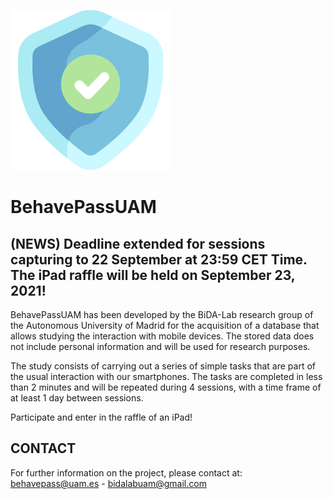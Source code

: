 ![](img/shield.png)

# BehavePassUAM

## **(NEWS) Deadline extended for sessions capturing to 22 September at 23:59 CET Time. The iPad raffle will be held on September 23, 2021!**

BehavePassUAM has been developed by the BiDA-Lab research group of the Autonomous University of Madrid for the acquisition of a database that allows studying the interaction with mobile devices. The stored data does not include personal information and will be used for research purposes.

The study consists of carrying out a series of simple tasks that are part of the usual interaction with our smartphones. The tasks are completed in less than 2 minutes and will be repeated during 4 sessions, with a time frame of at least 1 day between sessions.

Participate and enter in the raffle of an iPad!


## **CONTACT**
For further information on the project, please contact at: behavepass@uam.es - bidalabuam@gmail.com
